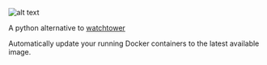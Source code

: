 ![alt text](https://i.imgur.com/kYbI9Hi.png)

A python alternative to [watchtower](https://github.com/v2tec/watchtower)

Automatically update your running Docker containers to the latest available image.